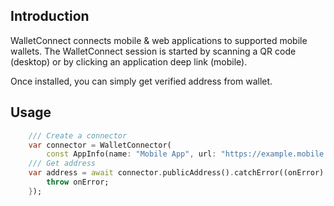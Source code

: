 ## Introduction
WalletConnect connects mobile & web applications to supported mobile wallets. The WalletConnect session is started by scanning a QR code (desktop) or by clicking an application deep link (mobile).

Once installed, you can simply get verified address from wallet.

## Usage
```dart
    /// Create a connector
    var connector = WalletConnector(
        const AppInfo(name: "Mobile App", url: "https://example.mobile.com"));
    /// Get address
    var address = await connector.publicAddress().catchError((onError) {
        throw onError;
    });
```